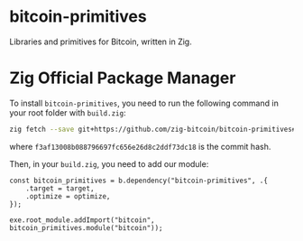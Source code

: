# bitcoin-primitives

Libraries and primitives for Bitcoin, written in Zig.

# Zig Official Package Manager

To install `bitcoin-primitives`, you need to run the following command in your root folder with `build.zig`:

```bash
zig fetch --save git+https://github.com/zig-bitcoin/bitcoin-primitives#f3af13008b088796697fc656e26d8c2ddf73dc18
```

where `f3af13008b088796697fc656e26d8c2ddf73dc18` is the commit hash.

Then, in your `build.zig`, you need to add our module:

```zig
const bitcoin_primitives = b.dependency("bitcoin-primitives", .{
    .target = target,
    .optimize = optimize,
});

exe.root_module.addImport("bitcoin", bitcoin_primitives.module("bitcoin"));
```
